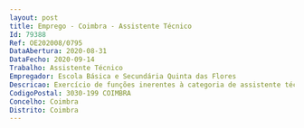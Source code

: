 ```yaml
--- 
layout: post
title: Emprego - Coimbra - Assistente Técnico
Id: 79388
Ref: OE202008/0795
DataAbertura: 2020-08-31
DataFecho: 2020-09-14
Trabalho: Assistente Técnico
Empregador: Escola Básica e Secundária Quinta das Flores
Descricao: Exercício de funções inerentes à categoria de assistente técnico  gestão de alunos, pessoal, orçamento, contabilidade, património, aprovisionamento, secretaria, arquivo e expediente.
CodigoPostal: 3030-199 COIMBRA
Concelho: Coimbra
Distrito: Coimbra
--- 
```

